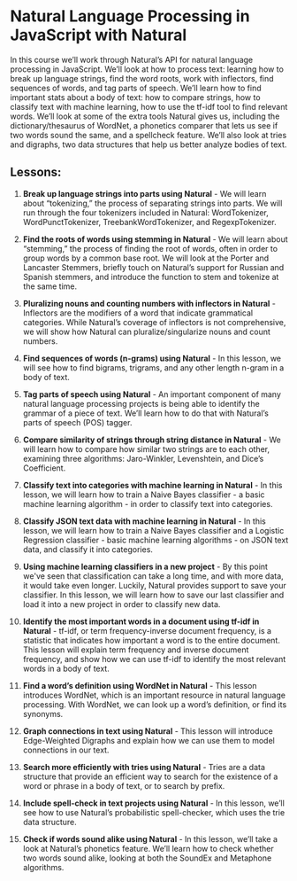 # Natural Language Processing in JavaScript with Natural

In this course we’ll work through Natural’s API for natural language processing in JavaScript. We’ll look at how to process text: learning how to break up language strings, find the word roots, work with inflectors, find sequences of words, and tag parts of speech. We’ll learn how to find important stats about a body of text: how to compare strings, how to classify text with machine learning, how to use the tf-idf tool to find relevant words. We’ll look at some of the extra tools Natural gives us, including the dictionary/thesaurus of WordNet, a phonetics comparer that lets us see if two words sound the same, and a spellcheck feature. We’ll also look at tries and digraphs, two data structures that help us better analyze bodies of text.

## Lessons:

1. **Break up language strings into parts using Natural** - We will learn about “tokenizing,” the process of separating strings into parts. We will run through the four tokenizers included in Natural: WordTokenizer, WordPunctTokenizer, TreebankWordTokenizer, and RegexpTokenizer.

2. **Find the roots of words using stemming in Natural** - We will learn about “stemming,” the process of finding the root of words, often in order to group words by a common base root. We will look at the Porter and Lancaster Stemmers, briefly touch on Natural’s support for Russian and Spanish stemmers, and introduce the function to stem and tokenize at the same time.

3. **Pluralizing nouns and counting numbers with inflectors in Natural** - Inflectors are the modifiers of a word that indicate grammatical categories. While Natural’s coverage of inflectors is not comprehensive, we will show how Natural can pluralize/singularize nouns and count numbers. 

4. **Find sequences of words (n-grams) using Natural** - In this lesson, we will see how to find bigrams, trigrams, and any other length n-gram in a body of text. 

5. **Tag parts of speech using Natural** - An important component of many natural language processing projects is being able to identify the grammar of a piece of text. We’ll learn how to do that with Natural’s parts of speech (POS) tagger.  

6. **Compare similarity of strings through string distance in Natural** - We will learn how to compare how similar two strings are to each other, examining three algorithms: Jaro-Winkler, Levenshtein, and Dice’s Coefficient.  

7. **Classify text into categories with machine learning in Natural** - In this lesson, we will learn how to train a Naive Bayes classifier - a basic machine learning algorithm - in order to classify text into categories.

8. **Classify JSON text data with machine learning in Natural** - In this lesson, we will learn how to train a Naive Bayes classifier and a Logistic Regression classifier - basic machine learning algorithms - on JSON text data, and classify it into categories.

9. **Using machine learning classifiers in a new project** - By this point we've seen that classification can take a long time, and with more data, it would take even longer. Luckily, Natural provides support to save your classifier. In this lesson, we will learn how to save our last classifier and load it into a new project in order to classify new data.

10. **Identify the most important words in a document using tf-idf in Natural** - tf-idf, or term frequency-inverse document frequency, is a statistic that indicates how important a word is to the entire document. This lesson will explain term frequency and inverse document frequency, and show how we can use tf-idf to identify the most relevant words in a body of text. 

11. **Find a word’s definition using WordNet in Natural** - This lesson introduces WordNet, which is an important resource in natural language processing. With WordNet, we can look up a word’s definition, or find its synonyms. 

12. **Graph connections in text using Natural** - This lesson will introduce Edge-Weighted Digraphs and explain how we can use them to model connections in our text. 

13. **Search more efficiently with tries using Natural** - Tries are a data structure that provide an efficient way to search for the existence of a word or phrase in a body of text, or to search by prefix. 

14. **Include spell-check in text projects using Natural** - In this lesson, we’ll see how to use Natural’s probabilistic spell-checker, which uses the trie data structure. 

15. **Check if words sound alike using Natural** - In this lesson, we’ll take a look at Natural’s phonetics feature. We’ll learn how to check whether two words sound alike, looking at both the SoundEx and Metaphone algorithms.
